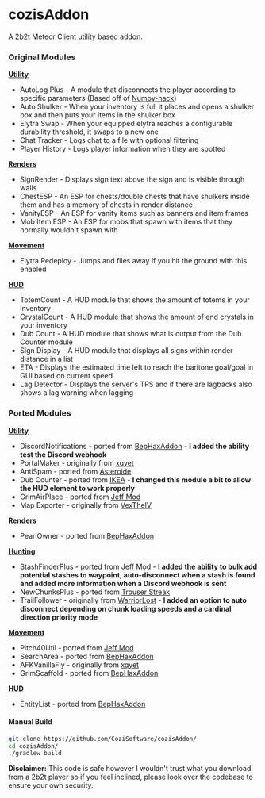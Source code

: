 # cozisAddon
A 2b2t Meteor Client utility based addon.

### Original Modules
**<ins>Utility</ins>**
+ AutoLog Plus - A module that disconnects the player according to specific parameters (Based off of [Numby-hack](https://github.com/cqb13/Numby-hack))
+ Auto Shulker - When your inventory is full it places and opens a shulker box and then puts your items in the shulker box
+ Elytra Swap - When your equipped elytra reaches a configurable durability threshold, it swaps to a new one
+ Chat Tracker - Logs chat to a file with optional filtering
+ Player History - Logs player information when they are spotted

**<ins>Renders</ins>**
+ SignRender - Displays sign text above the sign and is visible through walls
+ ChestESP - An ESP for chests/double chests that have shulkers inside them and has a memory of chests in render distance
+ VanityESP - An ESP for vanity items such as banners and item frames
+ Mob Item ESP - An ESP for mobs that spawn with items that they normally wouldn't spawn with

**<ins>Movement</ins>**
+ Elytra Redeploy - Jumps and flies away if you hit the ground with this enabled

**<ins>HUD</ins>**
+ TotemCount - A HUD module that shows the amount of totems in your inventory
+ CrystalCount - A HUD module that shows the amount of end crystals in your inventory
+ Dub Count - A HUD module that shows what is output from the Dub Counter module 
+ Sign Display - A HUD module that displays all signs within render distance in a list
+ ETA - Displays the estimated time left to reach the baritone goal/goal in GUI based on current speed
+ Lag Detector - Displays the server's TPS and if there are lagbacks also shows a lag warning when lagging

### Ported Modules
**<ins>Utility</ins>**
+ DiscordNotifications - ported from [BepHaxAddon](https://github.com/dekrom/BepHaxAddon) - **I added the ability test the Discord webhook**
+ PortalMaker - originally from [xqyet](https://github.com/xqyet)
+ AntiSpam - ported from [Asteroide](https://github.com/asteroide-development/Asteroide)
+ Dub Counter - ported from [IKEA](https://github.com/Nooniboi/Public-Ikea) - **I changed this module a bit to allow the HUD element to work properly**
+ GrimAirPlace - ported from [Jeff Mod](https://github.com/miles352/meteor-stashhunting-addon)
+ Map Exporter - originally from [VexTheIV](https://github.com/Vextheiv)

**<ins>Renders</ins>**
+ PearlOwner - ported from [BepHaxAddon](https://github.com/dekrom/BepHaxAddon)

**<ins>Hunting</ins>**
+ StashFinderPlus - ported from [Jeff Mod](https://github.com/miles352/meteor-stashhunting-addon) - **I added the ability to bulk add potential stashes to waypoint, auto-disconnect when a stash is found and added more information when a Discord webhook is sent**
+ NewChunksPlus - ported from [Trouser Streak](https://github.com/etianl/Trouser-Streak)
+ TrailFollower - originally from [WarriorLost](https://github.com/WarriorLost) - **I added an option to auto disconnect depending on chunk loading speeds and a cardinal direction priority mode**

**<ins>Movement</ins>**
+ Pitch40Util - ported from [Jeff Mod](https://github.com/miles352/meteor-stashhunting-addon)
+ SearchArea - ported from [BepHaxAddon](https://github.com/dekrom/BepHaxAddon)
+ AFKVanillaFly - originally from [xqyet](https://github.com/xqyet)
+ GrimScaffold - ported from [BepHaxAddon](https://github.com/dekrom/BepHaxAddon)

**<ins>HUD</ins>**
+ EntityList - ported from [BepHaxAddon](https://github.com/dekrom/BepHaxAddon)

#### Manual Build
```bash
git clone https://github.com/CoziSoftware/cozisAddon/
cd cozisAddon/
./gradlew build
```

**Disclaimer:** This code is safe however I wouldn't trust what you download from a 2b2t player so if you feel inclined, please look over the codebase to ensure your own security.
